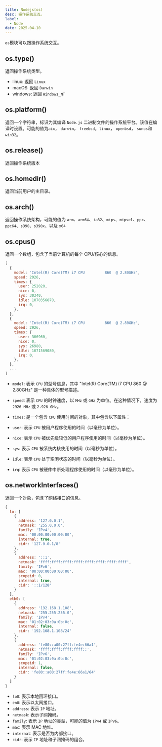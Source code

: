 ```yaml
---
title: Nodejs(os)
desc: 操作系统交互。
label:
  - Node
date: 2025-04-10
---
```


`os`模块可以跟操作系统交互。

## os.type()

返回操作系统类型。

- linux: 返回 `Linux`
- macOS: 返回 `Darwin`
- windows: 返回 `Windows_NT`

## os.platform()

返回一个字符串，标识为其编译 `Node.js` 二进制文件的操作系统平台。该值在编译时设置。可能的值为`aix`， `darwin`， `freebsd`，`linux`， `openbsd`， `sunos`和`win32`。

## os.release()

返回操作系统版本

## os.homedir()

返回当前用户的主目录。

## os.arch()

返回操作系统架构，可能的值为 `arm`、`arm64`、`ia32`、`mips`、`mipsel`、`ppc`、`ppc64`、`s390`、`s390x`、以及 `x64`

## os.cpus()

返回一个数组，包含了当前计算机的每个 CPU/核心的信息。

```javascript
[
  {
    model: 'Intel(R) Core(TM) i7 CPU         860  @ 2.80GHz',
    speed: 2926,
    times: {
      user: 252020,
      nice: 0,
      sys: 30340,
      idle: 1070356870,
      irq: 0,
    },
  },
  {
    model: 'Intel(R) Core(TM) i7 CPU         860  @ 2.80GHz',
    speed: 2926,
    times: {
      user: 306960,
      nice: 0,
      sys: 26980,
      idle: 1071569080,
      irq: 0,
    },
  },
  ...
]
```

- `model`: 表示 `CPU` 的型号信息，其中 "Intel(R) Core(TM) i7 CPU 860 @ 2.80GHz" 是一种具体的型号描述。

- `speed`: 表示 `CPU` 的时钟速度，以 `MHz` 或 `GHz` 为单位。在这种情况下，速度为 `2926 MHz` 或 `2.926 GHz`。

- `times`: 是一个包含 `CPU` 使用时间的对象，其中包含以下属性：
- `user`: 表示 `CPU` 被用户程序使用的时间（以毫秒为单位）。
- `nice`: 表示 `CPU` 被优先级较低的用户程序使用的时间（以毫秒为单位）。
- `sys`: 表示 `CPU` 被系统内核使用的时间（以毫秒为单位）。
- `idle`: 表示 `CPU` 处于空闲状态的时间（以毫秒为单位）。
- `irq`: 表示 `CPU` 被硬件中断处理程序使用的时间（以毫秒为单位）。

## os.networkInterfaces()

返回一个对象，包含了网络接口的信息。

```javascript
{
  lo: [
    {
      address: '127.0.0.1',
      netmask: '255.0.0.0',
      family: 'IPv4',
      mac: '00:00:00:00:00:00',
      internal: true,
      cidr: '127.0.0.1/8'
    },
    {
      address: '::1',
      netmask: 'ffff:ffff:ffff:ffff:ffff:ffff:ffff:ffff',
      family: 'IPv6',
      mac: '00:00:00:00:00:00',
      scopeid: 0,
      internal: true,
      cidr: '::1/128'
    }
  ],
  eth0: [
    {
      address: '192.168.1.108',
      netmask: '255.255.255.0',
      family: 'IPv4',
      mac: '01:02:03:0a:0b:0c',
      internal: false,
      cidr: '192.168.1.108/24'
    },
    {
      address: 'fe80::a00:27ff:fe4e:66a1',
      netmask: 'ffff:ffff:ffff:ffff::',
      family: 'IPv6',
      mac: '01:02:03:0a:0b:0c',
      scopeid: 1,
      internal: false,
      cidr: 'fe80::a00:27ff:fe4e:66a1/64'
    }
  ]
}
```

- `lo0`: 表示本地回环接口。
- `en0`: 表示以太网接口。
- `address`: 表示 `IP` 地址。
- `netmask`: 表示子网掩码。
- `family`: 表示 `IP` 地址的类型，可能的值为 `IPv4` 或 `IPv6`。
- `mac`: 表示 MAC 地址。
- `internal`: 表示是否为内部接口。
- `cidr`: 表示 `IP` 地址和子网掩码的组合。

